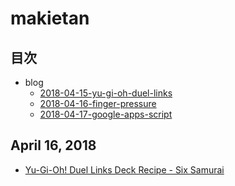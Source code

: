 # makietan

## 目次

- blog
  - [2018-04-15-yu-gi-oh-duel-links](blog/2018-04-15-yu-gi-oh-duel-links.md)
  - [2018-04-16-finger-pressure](blog/2018-04-16-finger-pressure.md)
  - [2018-04-17-google-apps-script](blog/2018-04-17-google-apps-script.md)


## April 16, 2018

- [Yu-Gi-Oh! Duel Links Deck Recipe - Six Samurai](blog/yu-gi-oh-duel-links)
